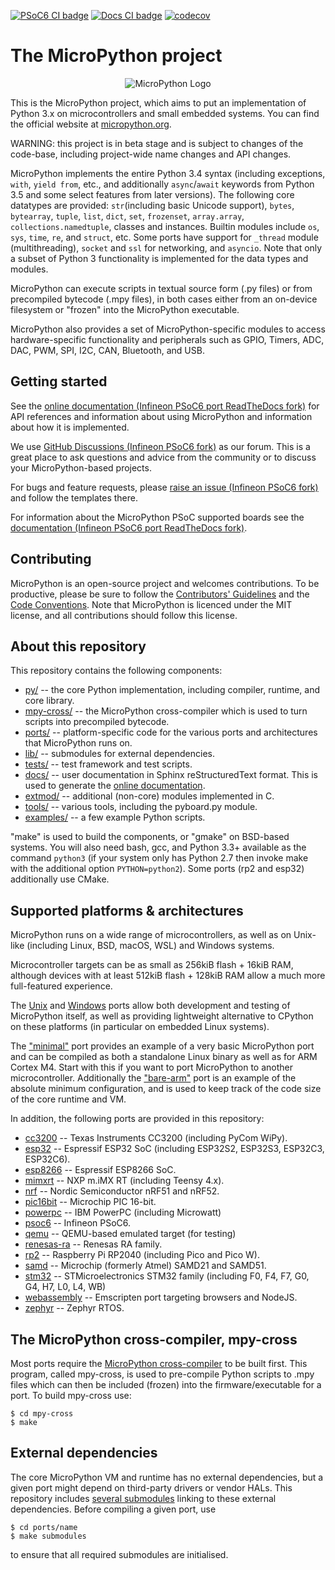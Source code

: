 [![PSoC6 CI badge](https://github.com/Infineon/micropython/actions/workflows/ports_psoc6.yml/badge.svg)](https://github.com/Infineon/micropython/actions?query=branch%3Aports-psoc6-main+event%3Apush) [![Docs CI badge](https://readthedocs.org/projects/ifx-micropython/badge/?version=latest)](https://ifx-micropython.readthedocs.io/en/latest/psoc6/quickref.html) [![codecov](https://codecov.io/gh/micropython/micropython/branch/master/graph/badge.svg?token=I92PfD05sD)](https://codecov.io/gh/micropython/micropython)

The MicroPython project
=======================
<p align="center">
  <img src="https://raw.githubusercontent.com/micropython/micropython/master/logo/upython-with-micro.jpg" alt="MicroPython Logo"/>
</p>

This is the MicroPython project, which aims to put an implementation
of Python 3.x on microcontrollers and small embedded systems.
You can find the official website at [micropython.org](http://www.micropython.org).

WARNING: this project is in beta stage and is subject to changes of the
code-base, including project-wide name changes and API changes.

MicroPython implements the entire Python 3.4 syntax (including exceptions,
`with`, `yield from`, etc., and additionally `async`/`await` keywords from
Python 3.5 and some select features from later versions). The following core
datatypes are provided: `str`(including basic Unicode support), `bytes`,
`bytearray`, `tuple`, `list`, `dict`, `set`, `frozenset`, `array.array`,
`collections.namedtuple`, classes and instances. Builtin modules include
`os`, `sys`, `time`, `re`, and `struct`, etc. Some ports have support for
`_thread` module (multithreading), `socket` and `ssl` for networking, and
`asyncio`. Note that only a subset of Python 3 functionality is implemented
for the data types and modules.

MicroPython can execute scripts in textual source form (.py files) or from
precompiled bytecode (.mpy files), in both cases either from an on-device
filesystem or "frozen" into the MicroPython executable.

MicroPython also provides a set of MicroPython-specific modules to access
hardware-specific functionality and peripherals such as GPIO, Timers, ADC,
DAC, PWM, SPI, I2C, CAN, Bluetooth, and USB.

Getting started
---------------

See the [online documentation (Infineon PSoC6 port ReadTheDocs fork)](https://ifx-micropython.readthedocs.io/en/latest/psoc6/quickref.html) for API
references and information about using MicroPython and information about how
it is implemented.

We use [GitHub Discussions (Infineon PSoC6 fork)](https://github.com/Infineon/micropython/discussions)
as our forum. This
is a great place to ask questions and advice from the community or to discuss your
MicroPython-based projects.

For bugs and feature requests, please [raise an issue (Infineon PSoC6 fork)](https://github.com/Infineon/micropython/issues/new/choose)
and follow the templates there.

For information about the MicroPython PSoC supported boards see the [documentation (Infineon PSoC6 port ReadTheDocs fork)](https://ifx-micropython.readthedocs.io/en/latest/psoc6/general.html#supported-boards).

Contributing
------------

MicroPython is an open-source project and welcomes contributions. To be
productive, please be sure to follow the
[Contributors' Guidelines](https://github.com/micropython/micropython/wiki/ContributorGuidelines)
and the [Code Conventions](https://github.com/micropython/micropython/blob/master/CODECONVENTIONS.md).
Note that MicroPython is licenced under the MIT license, and all contributions
should follow this license.

About this repository
---------------------

This repository contains the following components:
- [py/](py/) -- the core Python implementation, including compiler, runtime, and
  core library.
- [mpy-cross/](mpy-cross/) -- the MicroPython cross-compiler which is used to turn scripts
  into precompiled bytecode.
- [ports/](ports/) -- platform-specific code for the various ports and architectures that MicroPython runs on.
- [lib/](lib/) -- submodules for external dependencies.
- [tests/](tests/) -- test framework and test scripts.
- [docs/](docs/) -- user documentation in Sphinx reStructuredText format. This is used to generate the [online documentation](http://docs.micropython.org).
- [extmod/](extmod/) -- additional (non-core) modules implemented in C.
- [tools/](tools/) -- various tools, including the pyboard.py module.
- [examples/](examples/) -- a few example Python scripts.

"make" is used to build the components, or "gmake" on BSD-based systems.
You will also need bash, gcc, and Python 3.3+ available as the command `python3`
(if your system only has Python 2.7 then invoke make with the additional option
`PYTHON=python2`). Some ports (rp2 and esp32) additionally use CMake.

Supported platforms & architectures
-----------------------------------

MicroPython runs on a wide range of microcontrollers, as well as on Unix-like
(including Linux, BSD, macOS, WSL) and Windows systems.

Microcontroller targets can be as small as 256kiB flash + 16kiB RAM, although
devices with at least 512kiB flash + 128kiB RAM allow a much more
full-featured experience.

The [Unix](ports/unix) and [Windows](ports/windows) ports allow both
development and testing of MicroPython itself, as well as providing
lightweight alternative to CPython on these platforms (in particular on
embedded Linux systems).

The ["minimal"](ports/minimal) port provides an example of a very basic
MicroPython port and can be compiled as both a standalone Linux binary as
well as for ARM Cortex M4. Start with this if you want to port MicroPython to
another microcontroller. Additionally the ["bare-arm"](ports/bare-arm) port
is an example of the absolute minimum configuration, and is used to keep
track of the code size of the core runtime and VM.

In addition, the following ports are provided in this repository:
 - [cc3200](ports/cc3200) -- Texas Instruments CC3200 (including PyCom WiPy).
 - [esp32](ports/esp32) -- Espressif ESP32 SoC (including ESP32S2, ESP32S3, ESP32C3, ESP32C6).
 - [esp8266](ports/esp8266) -- Espressif ESP8266 SoC.
 - [mimxrt](ports/mimxrt) -- NXP m.iMX RT (including Teensy 4.x).
 - [nrf](ports/nrf) -- Nordic Semiconductor nRF51 and nRF52.
 - [pic16bit](ports/pic16bit) -- Microchip PIC 16-bit.
 - [powerpc](ports/powerpc) -- IBM PowerPC (including Microwatt)
 - [psoc6](ports/psoc6) -- Infineon PSoC6.
 - [qemu](ports/qemu) -- QEMU-based emulated target (for testing)
 - [renesas-ra](ports/renesas-ra) -- Renesas RA family.
 - [rp2](ports/rp2) -- Raspberry Pi RP2040 (including Pico and Pico W).
 - [samd](ports/samd) -- Microchip (formerly Atmel) SAMD21 and SAMD51.
 - [stm32](ports/stm32) -- STMicroelectronics STM32 family (including F0, F4, F7, G0, G4, H7, L0, L4, WB)
 - [webassembly](ports/webassembly) -- Emscripten port targeting browsers and NodeJS.
 - [zephyr](ports/zephyr) -- Zephyr RTOS.

The MicroPython cross-compiler, mpy-cross
-----------------------------------------

Most ports require the [MicroPython cross-compiler](mpy-cross) to be built
first.  This program, called mpy-cross, is used to pre-compile Python scripts
to .mpy files which can then be included (frozen) into the
firmware/executable for a port.  To build mpy-cross use:

    $ cd mpy-cross
    $ make

External dependencies
---------------------

The core MicroPython VM and runtime has no external dependencies, but a given
port might depend on third-party drivers or vendor HALs. This repository
includes [several submodules](lib/) linking to these external dependencies.
Before compiling a given port, use

    $ cd ports/name
    $ make submodules

to ensure that all required submodules are initialised.
